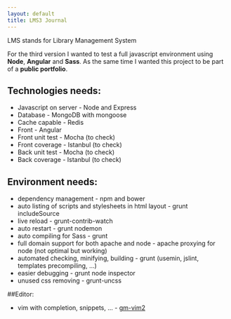 ```yaml
---
layout: default
title: LMS3 Journal
---
```


LMS stands for Library Management System

For the third version I wanted to test a full javascript environment using **Node**, **Angular** and **Sass**. As the same time I wanted this project to be part of a **public portfolio**.

## Technologies needs:
* Javascript on server - Node and Express
* Database - MongoDB with mongoose
* Cache capable - Redis
* Front - Angular
* Front unit test - Mocha (to check)
* Front coverage - Istanbul (to check)
* Back unit test - Mocha (to check)
* Back coverage - Istanbul (to check)

## Environment needs:
* dependency management - npm and bower
* auto listing of scripts and stylesheets in html layout - grunt includeSource
* live reload - grunt-contrib-watch
* auto restart - grunt nodemon
* auto compiling for Sass - grunt
* full domain support for both apache and node - apache proxying for node (not optimal but working)
* automated checking, minifying, building - grunt (usemin, jslint, templates precompiling, ...)
* easier debugging - grunt node inspector
* unused css removing - grunt-uncss

##Editor:
* vim with completion, snippets, ... - [gm-vim2](https://github.com/gmoulin/gm-vim2)
